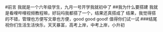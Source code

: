 #前言
我就是一个六年级学生，九月一号开学我就初中了
##我为什么要搭建
我就是看哩哔哩视频教程嘛，好玩吗我都搭了一个，结果还真搭成了
结果，我觉得搭的不错，管理也方便写文章也方便，good good good!
值得你们试一试
###结尾
祝你们生活生活快乐，天天暴富，高考上岸，中考上岸，小升初